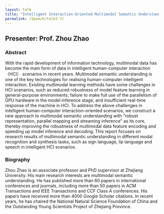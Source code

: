 ```yaml
---
layout: talk
title: "Intelligent Interaction-Oriented Multimodal Semantic Understanding"
permalink: /Speech/talk2-7/
---
```


<div class="talk-container">
    <div class="talk-header">
        <h2>Presenter: Prof. Zhou Zhao</h2>
    </div>
    <h3>Abstract</h3>
    <p>
    With the rapid development of information technology, multimodal data has become the main form of data in intelligent human-computer interaction （HCI） scenarios in recent years. Multimodal semantic understanding is one of the key technologies for realising human-computer intelligent interaction. Existing multimodal learning methods have some challenges in HCI scenarios, such as reduced robustness of model feature learning in general-purpose environments, failure to make full use of the parallelism of GPU hardware in the model inference stage, and insufficient real-time response of the machine in HCI. To address the above challenges in intelligent human-computer interaction-oriented scenarios, we construct a new approach to multimodal semantic understanding with "robust representation, parallel mapping and streaming inference" as its core, thereby improving the robustness of multimodal data feature encoding and speeding up model inference and decoding. This report focuses on research results of multimodal semantic understanding in different modal recognition and synthesis tasks, such as sign language,  lip language and speech in intelligent HCI scenarios.
    </p>
    <h3>Biography</h3>
    <p>
    Zhou Zhao is an associate professor and PhD supervisor at Zhejiang University. His main research interests are multimodal semantic understanding. He has published more than 60 papers in international conferences and journals, including more than 50 papers in ACM Transactions and IEEE Transactions and CCF Class A conferences. His papers have received more than 4000 Google Scholar citations. In recent years, he has chaired the National Natural Science Foundation of China and the Outstanding Young Scientists Project of Zhejiang Province.
    </p>
</div>
